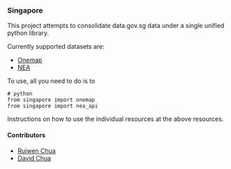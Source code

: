 ### Singapore

This project attempts to consolidate data.gov.sg data under a single unified python library.

Currently supported datasets are:

* [Onemap](http://github.com/ruiwen/onemap)
* [NEA](http://github.com/davidchua/nea_api)

To use, all you need to do is to

```
# python
from singapore import onemap
from singapore import nea_api
```

Instructions on how to use the individual resources at the above resources.

#### Contributors

* [Ruiwen Chua](http://github.com/ruiwen)
* [David Chua](http://github.com/davidchua)

